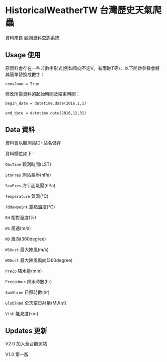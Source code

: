 # HistoricalWeatherTW 台灣歷史天氣爬蟲
資料來自 [觀測資料查詢系統](http://e-service.cwb.gov.tw/HistoryDataQuery/) 
## Usage 使用
原資料會存在一些非數字形式(例如風向不定V，有雨跡T等)，以下開啟參數會將其簡單替換成數字：

`conv2num = True`

修改所需資料的起始時間及結束時間：

`begin_date = datetime.date(2016,1,1)`

`end_date = datetime.date(2016,12,31)`
  
## Data 資料
資料會以觀測站ID+站名儲存

資料欄位如下：

`ObsTime` 觀測時間(LST) 

`StnPres` 測站氣壓(hPa) 

`SeaPres`	海平面氣壓(hPa)

`Temperature` 氣溫(℃)

`Tddewpoint` 露點溫度(℃)

`RH` 相對溼度(%)

`WS` 風速(m/s)

`WD` 風向(360degree)

`WSGust` 最大陣風(m/s)

`WDGust` 最大陣風風向(360degree)

`Precp` 降水量(mm)

`PrecpHour` 降水時數(hr)

`SunShine` 日照時數(hr)

`GloblRad` 全天空日射量(MJ/㎡)

`Visb` 能見度(km)

## Updates 更新
V2.0
加入全台觀測站

V1.0
第一版

